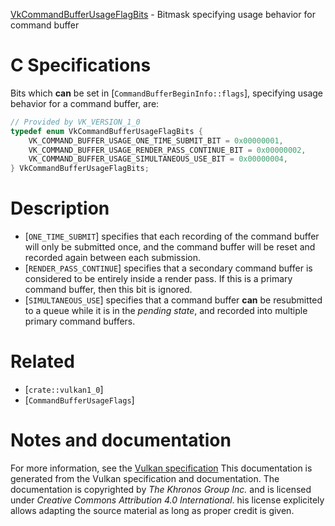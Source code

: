 [VkCommandBufferUsageFlagBits](https://www.khronos.org/registry/vulkan/specs/1.3-extensions/man/html/VkCommandBufferUsageFlagBits.html) - Bitmask specifying usage behavior for command buffer

# C Specifications
Bits which  **can**  be set in [`CommandBufferBeginInfo::flags`],
specifying usage behavior for a command buffer, are:
```c
// Provided by VK_VERSION_1_0
typedef enum VkCommandBufferUsageFlagBits {
    VK_COMMAND_BUFFER_USAGE_ONE_TIME_SUBMIT_BIT = 0x00000001,
    VK_COMMAND_BUFFER_USAGE_RENDER_PASS_CONTINUE_BIT = 0x00000002,
    VK_COMMAND_BUFFER_USAGE_SIMULTANEOUS_USE_BIT = 0x00000004,
} VkCommandBufferUsageFlagBits;
```

# Description
- [`ONE_TIME_SUBMIT`] specifies that each recording of the command buffer will only be submitted once, and the command buffer will be reset and recorded again between each submission.
- [`RENDER_PASS_CONTINUE`] specifies that a secondary command buffer is considered to be entirely inside a render pass. If this is a primary command buffer, then this bit is ignored.
- [`SIMULTANEOUS_USE`] specifies that a command buffer  **can**  be resubmitted to a queue while it is in the *pending state*, and recorded into multiple primary command buffers.

# Related
- [`crate::vulkan1_0`]
- [`CommandBufferUsageFlags`]

# Notes and documentation
For more information, see the [Vulkan specification](https://www.khronos.org/registry/vulkan/specs/1.3-extensions/html/vkspec.html)
This documentation is generated from the Vulkan specification and documentation.
The documentation is copyrighted by *The Khronos Group Inc.* and is licensed under *Creative Commons Attribution 4.0 International*.
his license explicitely allows adapting the source material as long as proper credit is given.
        